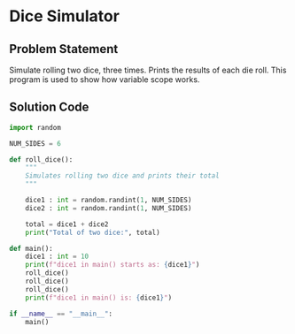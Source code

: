 # Dice Simulator

## Problem Statement

Simulate rolling two dice, three times. Prints the results of each die roll. This program is used to show how variable scope works.

## Solution Code

```python
import random

NUM_SIDES = 6

def roll_dice():
    """
    Simulates rolling two dice and prints their total
    """

    dice1 : int = random.randint(1, NUM_SIDES)
    dice2 : int = random.randint(1, NUM_SIDES)

    total = dice1 + dice2
    print("Total of two dice:", total)

def main():
    dice1 : int = 10
    print(f"dice1 in main() starts as: {dice1}")
    roll_dice()
    roll_dice()
    roll_dice()
    print(f"dice1 in main() is: {dice1}")

if __name__ == "__main__":
    main()